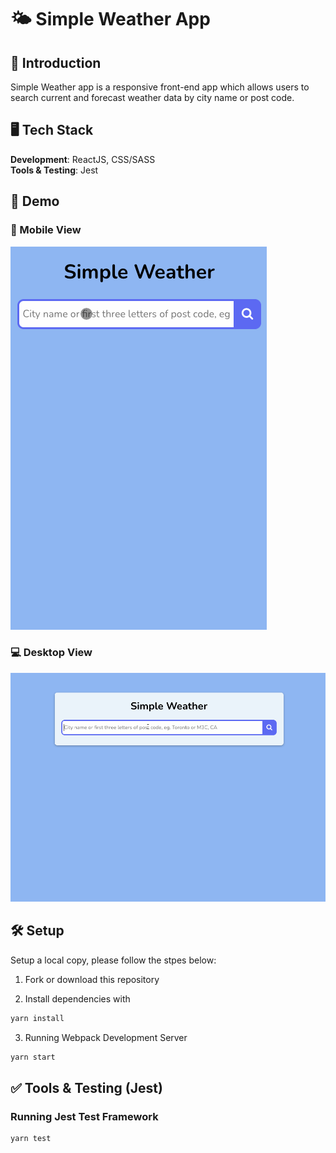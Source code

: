 # 🌤 Simple Weather App

## 📖 Introduction

Simple Weather app is a responsive front-end app which allows users to search current and forecast weather data by city name or post code. 

## 🖥 Tech Stack
<b>Development</b>: ReactJS, CSS/SASS<br />
<b>Tools & Testing</b>: Jest<br />

## 🎥 Demo
### 📱 Mobile View
![MobileView](https://github.com/ruowent/simpleweather/blob/main/public/mobile.gif?raw=true)

### 💻 Desktop View
![DesktopView](https://github.com/ruowent/simpleweather/blob/main/public/desktop.gif?raw=true)

## 🛠 Setup
Setup a local copy, please follow the stpes below: 

1. Fork or download this repository

2. Install dependencies with 

```sh
yarn install
```

3. Running Webpack Development Server

```sh
yarn start
```
## ✅ Tools & Testing (Jest)

### Running Jest Test Framework

```sh
yarn test
```
